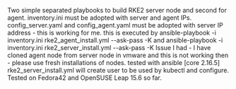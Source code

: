 Two simple separated playbooks to build RKE2 server node and second for agent.
inventory.ini must be adopted with server and agent IPs.
config_server.yaml and config_agent.yaml must be adopted with server IP address - this is working for me.
this is executed by ansible-playbook -i inventory.ini rke2_agent_install.yml --ask-pass -K and ansible-playbook -i inventory.ini rke2_server_install.yml --ask-pass -K
Issue I had - I have cloned agent node from server node in vmware and this is not working then - please use fresh installations of nodes.
tested with ansible [core 2.16.5]
rke2_server_install.yml will create user to be used by kubectl and configure.
Tested on Fedora42 and OpenSUSE Leap 15.6 so far.
